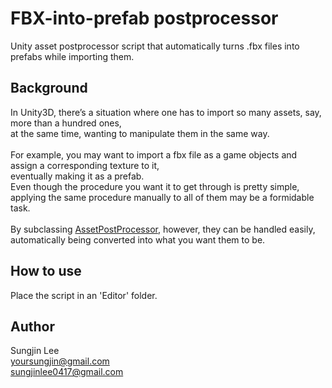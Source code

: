 # FBX-into-prefab postprocessor
Unity asset postprocessor script that automatically turns .fbx files into prefabs while importing them.

## Background
In Unity3D, there’s a situation where one has to import so many assets, say, more than a hundred ones,<br>
at the same time, wanting to manipulate them in the same way.<br>
<br>
For example, you may want to import a fbx file as a game objects and assign a corresponding texture to it,<br>
eventually making it as a prefab.<br>
Even though the procedure you want it to get through is pretty simple,<br>
applying the same procedure manually to all of them may be a formidable task.<br>
<br>
By subclassing [AssetPostProcessor](https://docs.unity3d.com/ScriptReference/AssetPostprocessor.html), however, they can be handled easily,<br>
automatically being converted into what you want them to be.<br>

## How to use
Place the script in an 'Editor' folder.

## Author
Sungjin Lee<br> 
yoursungjin@gmail.com<br> 
sungjinlee0417@gmail.com
